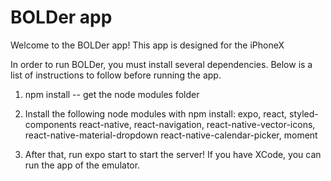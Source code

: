 # BOLDer app
Welcome to the BOLDer app!
This app is designed for the iPhoneX

In order to run BOLDer, you must install several dependencies. Below is a 
list of instructions to follow before running the app.

1. npm install -- get the node modules folder
2. Install the following node modules with npm install: expo, react, styled-components
react-native, react-navigation, react-native-vector-icons, react-native-material-dropdown
react-native-calendar-picker, moment

3. After that, run expo start to start the server! If you have XCode, you can
run the app of the emulator. 

